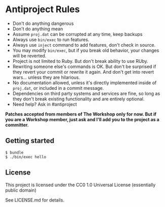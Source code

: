 # Antiproject Rules

* Don't do anything dangerous
* Don't do anything mean
* Assume `proj.dat` can be corrupted at any time, keep backups
* Always use `bin/exec` to run features.
* Always use `inject` command to add features, don't check in source.
* You may modify `bin/exec`, but if you break old behavior,
your changes will be reverted.
* Project is not limited to Ruby. But don't break ability to use RUby.
* Rewriting someone else's commands is OK. But don't be surprised if they
revert your commit or rewrite it again. And don't get into revert wars...
unless they are hilarious.
* No documentation allowed, unless it's directly implemented inside of `proj.dat`,
or included in a commit message.
* Dependencies on third party systems and services are fine, so long as they
don't break existing functionality and are entirely optional.
* Need help? Ask in #antiproject

**Patches accepted from members of The Workshop only for now. But if you are a Workshop member, just ask and I'll add you to the project as a committer.**

## Getting started

```
$ bundle
$ ./bin/exec hello
```

## License

This project is licensed under the CC0 1.0 Universal License
(essentially public domain)

See LICENSE.md for details.

